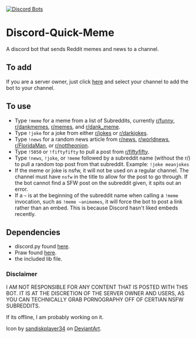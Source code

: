 [![Discord Bots](https://discordbots.org/api/widget/status/438381344943374346.svg)](https://discordbots.org/bot/438381344943374346)

# Discord-Quick-Meme
A discord bot that sends Reddit memes and news to a channel.

## To add
If you are a server owner, just click [here](https://discordapp.com/oauth2/authorize?client_id=438381344943374346&scope=bot) and select your channel to add the bot to your channel.

## To use
- Type `!meme` for a meme from a list of Subreddits, currently [r/funny](https://www.reddit.com/r/funny/), [r/dankmemes](https://www.reddit.com/r/dankmemes/), [r/memes](https://www.reddit.com/r/memes/), and [r/dank_meme](https://www.reddit.com/r/dank_meme/).
- Type `!joke` for a joke from either [r/jokes](https://www.reddit.com/r/jokes/) or [r/darkjokes](https://www.reddit.com/r/darkjokes/).
- Type `!news` for a random news article from [r/news](https://www.reddit.com/r/news/), [r/worldnews](https://www.reddit.com/r/worldnews/), [r/FloridaMan](https://www.reddit.com/r/FloridaMan/), or [r/nottheonion](https://www.reddit.com/r/nottheonion/).
- Type `!5050` or `!fiftyfifty` to pull a post from [r/fiftyfifty](https://reddit.com/r/fiftyfifty).
- Type `!news`, `!joke`, or `!meme` followed by a subreddit name (without the r/) to pull a random top post from that subreddit. Example: `!joke meanjokes`
- If the meme or joke is nsfw, it will not be used on a regular channel. The channel must have `nsfw` in the title to allow for the post to go through. If the bot cannot find a SFW post on the subreddit given, it spits out an error.
- If a `~` is at the beginning of the subreddit name when calling a `!meme` invocation, such as `!meme ~animemes`, it will force the bot to post a link rather than an embed. This is because Discord hasn't liked embeds recently.

## Dependencies
- discord.py found [here](https://github.com/Rapptz/discord.py/).
- Praw found [here](https://github.com/praw-dev/praw).
- the included lib file.

### Disclaimer
I AM NOT RESPONSIBLE FOR ANY CONTENT THAT IS POSTED WITH THIS BOT. IT IS AT THE DISCRETION OF THE SERVER OWNER AND USERS, AS YOU CAN TECHNICALLY GRAB PORNOGRAPHY OFF OF CERTIAN NSFW SUBREDDITS.

If its offline, I am probably working on it.

Icon by [sandiskplayer34](https://www.deviantart.com/sandiskplayer34) on [DeviantArt](https://www.deviantart.com/sandiskplayer34/art/Reddit-App-Icon-537731823). 
